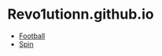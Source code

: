 # Revo1utionn.github.io

* [Football](https://Revo1utionn.github.io/BuiltGame/index.html)
* [Spin](https://GameSpin/index.html)

